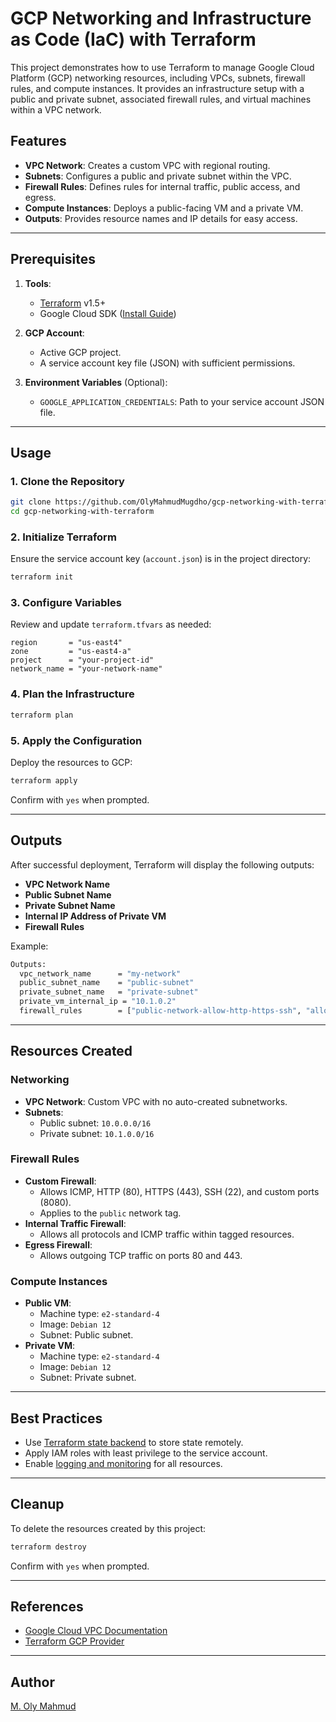 # GCP Networking and Infrastructure as Code (IaC) with Terraform

This project demonstrates how to use Terraform to manage Google Cloud Platform (GCP) networking resources, including VPCs, subnets, firewall rules, and compute instances. It provides an infrastructure setup with a public and private subnet, associated firewall rules, and virtual machines within a VPC network.

## Features
- **VPC Network**: Creates a custom VPC with regional routing.
- **Subnets**: Configures a public and private subnet within the VPC.
- **Firewall Rules**: Defines rules for internal traffic, public access, and egress.
- **Compute Instances**: Deploys a public-facing VM and a private VM.
- **Outputs**: Provides resource names and IP details for easy access.

---

## Prerequisites

1. **Tools**:
   - [Terraform](https://developer.hashicorp.com/terraform/downloads) v1.5+
   - Google Cloud SDK ([Install Guide](https://cloud.google.com/sdk/docs/install))

2. **GCP Account**:
   - Active GCP project.
   - A service account key file (JSON) with sufficient permissions.

3. **Environment Variables** (Optional):
   - `GOOGLE_APPLICATION_CREDENTIALS`: Path to your service account JSON file.

---

## Usage

### 1. Clone the Repository
```bash
git clone https://github.com/OlyMahmudMugdho/gcp-networking-with-terraform.git
cd gcp-networking-with-terraform
```

### 2. Initialize Terraform
Ensure the service account key (`account.json`) is in the project directory:
```bash
terraform init
```

### 3. Configure Variables
Review and update `terraform.tfvars` as needed:
```hcl
region       = "us-east4"
zone         = "us-east4-a"
project      = "your-project-id"
network_name = "your-network-name"
```

### 4. Plan the Infrastructure
```bash
terraform plan
```

### 5. Apply the Configuration
Deploy the resources to GCP:
```bash
terraform apply
```
Confirm with `yes` when prompted.

---

## Outputs
After successful deployment, Terraform will display the following outputs:

- **VPC Network Name**
- **Public Subnet Name**
- **Private Subnet Name**
- **Internal IP Address of Private VM**
- **Firewall Rules**

Example:
```bash
Outputs:
  vpc_network_name      = "my-network"
  public_subnet_name    = "public-subnet"
  private_subnet_name   = "private-subnet"
  private_vm_internal_ip = "10.1.0.2"
  firewall_rules        = ["public-network-allow-http-https-ssh", "allow-internal-traffic", "allow-egress-for-all"]
```

---

## Resources Created

### Networking
- **VPC Network**: Custom VPC with no auto-created subnetworks.
- **Subnets**:
  - Public subnet: `10.0.0.0/16`
  - Private subnet: `10.1.0.0/16`

### Firewall Rules
- **Custom Firewall**:
  - Allows ICMP, HTTP (80), HTTPS (443), SSH (22), and custom ports (8080).
  - Applies to the `public` network tag.
- **Internal Traffic Firewall**:
  - Allows all protocols and ICMP traffic within tagged resources.
- **Egress Firewall**:
  - Allows outgoing TCP traffic on ports 80 and 443.

### Compute Instances
- **Public VM**:
  - Machine type: `e2-standard-4`
  - Image: `Debian 12`
  - Subnet: Public subnet.
- **Private VM**:
  - Machine type: `e2-standard-4`
  - Image: `Debian 12`
  - Subnet: Private subnet.

---

## Best Practices

- Use [Terraform state backend](https://developer.hashicorp.com/terraform/language/state/remote) to store state remotely.
- Apply IAM roles with least privilege to the service account.
- Enable [logging and monitoring](https://cloud.google.com/monitoring) for all resources.

---

## Cleanup
To delete the resources created by this project:
```bash
terraform destroy
```
Confirm with `yes` when prompted.

---

## References
- [Google Cloud VPC Documentation](https://cloud.google.com/vpc/docs/)
- [Terraform GCP Provider](https://registry.terraform.io/providers/hashicorp/google/latest/docs)

---

## Author
[M. Oly Mahmud](https://www.linkedin.com/in/m-oly-mahmud-mugdho/)
